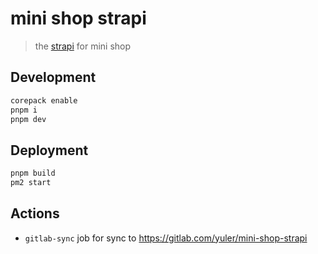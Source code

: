 # mini shop strapi

> the [strapi](https://docs.strapi.io/) for mini shop

## Development

```bash
corepack enable
pnpm i
pnpm dev
```

## Deployment

```bash
pnpm build
pm2 start
```

## Actions

- `gitlab-sync` job for sync to https://gitlab.com/yuler/mini-shop-strapi
